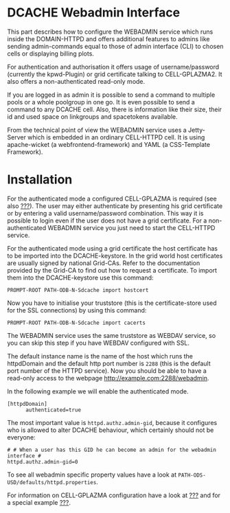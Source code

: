 DCACHE Webadmin Interface
=========================

This part describes how to configure the WEBADMIN service which runs inside the DOMAIN-HTTPD and offers additional features to admins like sending admin-commands equal to those of admin interface (CLI) to chosen cells or displaying billing plots.

For authentication and authorisation it offers usage of username/password (currently the kpwd-Plugin) or grid certificate talking to CELL-GPLAZMA2. It also offers a non-authenticated read-only mode.

If you are logged in as admin it is possible to send a command to multiple pools or a whole poolgroup in one go. It is even possible to send a command to any DCACHE cell. Also, there is information like their size, their id and used space on linkgroups and spacetokens available.

From the technical point of view the WEBADMIN service uses a Jetty-Server which is embedded in an ordinary CELL-HTTPD cell. It is using apache-wicket (a webfrontend-framework) and YAML (a CSS-Template Framework).

Installation
============

For the authenticated mode a configured CELL-GPLAZMA is required (see also [???]). The user may either authenticate by presenting his grid certificate or by entering a valid username/password combination. This way it is possible to login even if the user does not have a grid certificate. For a non-authenticated WEBADMIN service you just need to start the CELL-HTTPD service.

For the authenticated mode using a grid certificate the host certificate has to be imported into the DCACHE-keystore. In the grid world host certificates are usually signed by national Grid-CAs. Refer to the documentation provided by the Grid-CA to find out how to request a certificate. To import them into the DCACHE-keystore use this command:

    PROMPT-ROOT PATH-ODB-N-Sdcache import hostcert

Now you have to initialise your truststore (this is the certificate-store used for the SSL connections) by using this command:

    PROMPT-ROOT PATH-ODB-N-Sdcache import cacerts

The WEBADMIN service uses the same truststore as WEBDAV service, so you can skip this step if you have WEBDAV configured with SSL.

The default instance name is the name of the host which runs the httpdDomain and the default http port number is `2288` (this is the default port number of the HTTPD service). Now you should be able to have a read-only access to the webpage <http://example.com:2288/webadmin>.

In the following example we will enable the authenticated mode.

    [httpdDomain]
          authenticated=true

The most important value is `httpd.authz.admin-gid`, because it configures who is allowed to alter DCACHE behaviour, which certainly should not be everyone:

    # # When a user has this GID he can become an admin for the webadmin interface #
    httpd.authz.admin-gid=0

To see all webadmin specific property values have a look at `PATH-ODS-USD/defaults/httpd.properties`.

For information on CELL-GPLAZMA configuration have a look at [???][1] and for a special example [???].

  [???]: #cf-gplazma-webadmin-example
  [1]: #cf-gplazma
